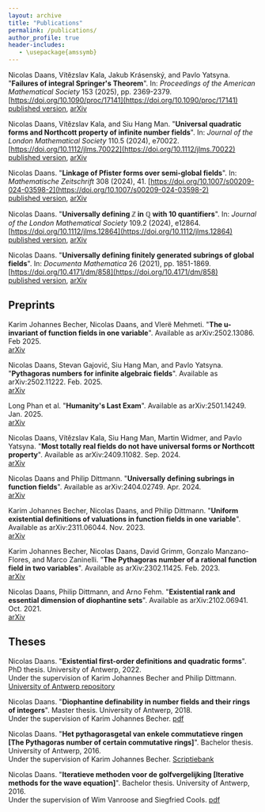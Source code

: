 ```yaml
---
layout: archive
title: "Publications"
permalink: /publications/
author_profile: true
header-includes:
   - \usepackage{amssymb}
---
```


Nicolas Daans, Vı́tězslav Kala, Jakub Krásenský, and Pavlo Yatsyna. "**Failures of integral Springer's Theorem**". In: *Proceedings of the American Mathematical Society* 153 (2025), pp. 2369-2379. [https://doi.org/10.1090/proc/17141](https://doi.org/10.1090/proc/17141)  
[published version](https://doi.org/10.1090/proc/17141),
[arXiv](https://arxiv.org/abs/2404.12844)

Nicolas Daans, Vı́tězslav Kala, and Siu Hang Man. "**Universal quadratic forms and Northcott property of infinite number fields**". In: *Journal of the London Mathematical Society* 110.5 (2024), e70022. [https://doi.org/10.1112/jlms.70022](https://doi.org/10.1112/jlms.70022)  
[published version](https://londmathsoc.onlinelibrary.wiley.com/share/CWFKABQHIRKFKWDVFDPW?target=10.1112/jlms.70022),
[arXiv](https://arxiv.org/abs/2308.16721)

Nicolas Daans. "**Linkage of Pfister forms over semi-global fields**". In: *Mathematische Zeitschrift* 308 (2024), 41.  [https://doi.org/10.1007/s00209-024-03598-2](https://doi.org/10.1007/s00209-024-03598-2)  
[published version](https://doi.org/10.1007/s00209-024-03598-2),
[arXiv](https://arxiv.org/abs/2402.10826)

Nicolas Daans. "**Universally defining $\mathbb{Z}$ in $\mathbb{Q}$ with $10$ quantifiers**". In: *Journal of the London Mathematical Society* 109.2 (2024), e12864. [https://doi.org/10.1112/jlms.12864](https://doi.org/10.1112/jlms.12864)  
[published version](https://onlinelibrary.wiley.com/share/author/39Q8EYSVTCDTHNNJDFY9?target=10.1112/jlms.12864), [arXiv](https://arxiv.org/abs/2301.02107)

Nicolas Daans. "**Universally defining finitely generated subrings of global fields**". In: *Documenta Mathematica* 26 (2021), pp. 1851-1869. [https://doi.org/10.4171/dm/858](https://doi.org/10.4171/dm/858)  
[published version](https://ems.press/content/serial-article-files/26638), [arXiv](https://arxiv.org/abs/1812.04372)

## Preprints

Karim Johannes Becher, Nicolas Daans, and Vlerë Mehmeti. "**The u-invariant of function fields in one variable**". Available as arXiv:2502.13086. Feb 2025.  
[arXiv](https://arxiv.org/abs/2502.13086)

Nicolas Daans, Stevan Gajović, Siu Hang Man, and Pavlo Yatsyna. "**Pythagoras numbers for infinite algebraic fields**". Available as arXiv:2502.11222. Feb. 2025.  
[arXiv](https://arxiv.org/abs/2502.11222)

Long Phan et al. "**Humanity's Last Exam**". Available as arXiv:2501.14249. Jan. 2025.  
[arXiv](https://arxiv.org/abs/2501.14249)

Nicolas Daans, Vı́tězslav Kala, Siu Hang Man, Martin Widmer, and Pavlo Yatsyna. "**Most totally real fields do not have universal forms or Northcott property**". Available as arXiv:2409.11082. Sep. 2024.  
[arXiv](https://arxiv.org/abs/2409.11082)

Nicolas Daans and Philip Dittmann. "**Universally defining subrings in function fields**". Available as arXiv:2404.02749. Apr. 2024.  
[arXiv](https://arxiv.org/abs/2404.02749)

Karim Johannes Becher, Nicolas Daans, and Philip Dittmann. "**Uniform existential definitions of valuations in function fields in one variable**". Available as arXiv:2311.06044. Nov. 2023.  
[arXiv](https://arxiv.org/abs/2311.06044)

Karim Johannes Becher, Nicolas Daans, David Grimm, Gonzalo Manzano-Flores, and Marco Zaninelli. "**The Pythagoras number of a rational function field in two variables**". Available as arXiv:2302.11425. Feb. 2023.  
[arXiv](https://arxiv.org/abs/2302.11425)

Nicolas Daans, Philip Dittmann, and Arno Fehm. "**Existential rank and essential dimension of diophantine sets**". Available as arXiv:2102.06941. Oct. 2021.  
[arXiv](https://arxiv.org/abs/2102.06941)

## Theses

Nicolas Daans. "**Existential first-order definitions and quadratic forms**". PhD thesis. University of Antwerp, 2022.  
Under the supervision of Karim Johannes Becher and Philip Dittmann.
[University of Antwerp repository](https://hdl.handle.net/10067/1903760151162165141)

Nicolas Daans. "**Diophantine definability in number fields and their rings of integers**". Master thesis. University of Antwerp, 2018.  
Under the supervision of Karim Johannes Becher.
[pdf](/files/masterproef.pdf)

Nicolas Daans. "**Het pythagorasgetal van enkele commutatieve ringen [The Pythagoras number of certain commutative rings]**". Bachelor thesis. University of Antwerp, 2016.  
Under the supervision of Karim Johannes Becher.
[Scriptiebank](https://scriptiebank.be/het-pythagorasgetal-van-enkele-commutatieve-ringen)

Nicolas Daans. "**Iteratieve methoden voor de golfvergelijking [Iterative methods for the wave equation]**". Bachelor thesis. University of Antwerp, 2016.  
Under the supervision of Wim Vanroose and Siegfried Cools.
[pdf](/files/Helmholtzvergelijking.pdf)
